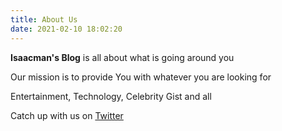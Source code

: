 ```yaml
---
title: About Us
date: 2021-02-10 18:02:20
---
```


**Isaacman's Blog** is all about what is going around you

Our mission is to provide You with whatever you are looking for

Entertainment, Technology, Celebrity Gist and all

Catch up with us on [Twitter](https://twitter.com/isaacman_)
